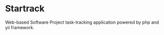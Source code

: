 Startrack
=========

Web-based Software Project task-tracking application powered by php and yii framework. 
